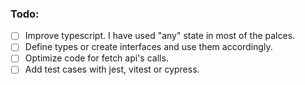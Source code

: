 ### Todo: 

- [ ] Improve typescript. I have used "any" state in most of the palces. 
- [ ] Define types or create interfaces and use them accordingly.
- [ ] Optimize code for fetch api's calls. 
- [ ] Add test cases with jest, vitest or cypress.